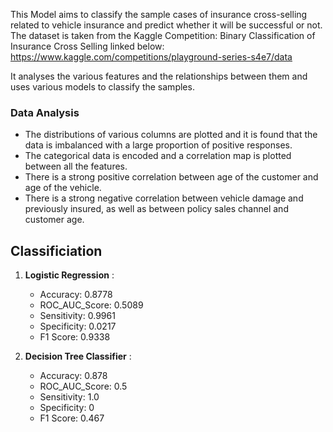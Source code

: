 This Model aims to classify the sample cases of insurance cross-selling related to vehicle insurance and predict whether it will be successful or not. The dataset is taken from the Kaggle Competition:
Binary Classification of Insurance Cross Selling linked below:
  https://www.kaggle.com/competitions/playground-series-s4e7/data

It analyses the various features and the relationships between them and uses various models to classify the samples.

### Data Analysis

- The distributions of various columns are plotted and it is found that the data is imbalanced with a large proportion of positive responses.
- The categorical data is encoded and a correlation map is plotted between all the features.
- There is a strong positive correlation between age of the customer and age of the vehicle.
- There is a strong negative correlation between vehicle damage and previously insured, as well as between policy sales channel and customer age.

## Classificiation

1. **Logistic Regression** :
   - Accuracy:  0.8778
   - ROC_AUC_Score:  0.5089
   - Sensitivity: 0.9961
   - Specificity: 0.0217
   - F1 Score: 0.9338
  
2. **Decision Tree Classifier** :
   - Accuracy:  0.878
   - ROC_AUC_Score:  0.5
   - Sensitivity: 1.0
   - Specificity: 0
   - F1 Score: 0.467
